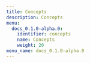```yaml
---
title: Concepts
description: Concepts
menu:
  docs_0.1.0-alpha.0:
    identifier: concepts
    name: Concepts
    weight: 20
menu_name: docs_0.1.0-alpha.0
---
```

